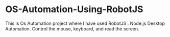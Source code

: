 # OS-Automation-Using-RobotJS
This is Os Automation project where I have used RobotJS . Node.js Desktop Automation. Control the mouse, keyboard, and read the screen.
